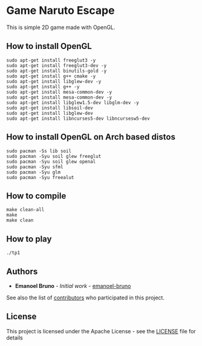 # Game Naruto Escape

This is simple 2D game made with OpenGL.

## How to install OpenGL

    sudo apt-get install freeglut3 -y 
    sudo apt-get install freeglut3-dev -y 
    sudo apt-get install binutils-gold -y 
    sudo apt-get install g++ cmake -y 
    sudo apt-get install libglew-dev -y
    sudo apt-get install g++ -y 
    sudo apt-get install mesa-common-dev -y 
    sudo apt-get install mesa-common-dev -y 
    sudo apt-get install libglew1.5-dev libglm-dev -y
    sudo apt-get install libsoil-dev
    sudo apt-get install libglew-dev
    sudo apt-get install libncurses5-dev libncursesw5-dev 


## How to install OpenGL on Arch based distos

    sudo pacman -Ss lib soil
    sudo pacman -Syu soil glew freeglut
    sudo pacman -Syu soil glew openal
    sudo pacman -Syu sfml
    sudo pacman -Syu glm
    sudo pacman -Syu freealut


## How to compile 
    make clean-all
    make
    make clean
    
## How to play
    
    ./tp1
    
## Authors

* **Emanoel Bruno** - *Initial work* - [emanoel-bruno](https://github.com/emanoel-bruno)

See also the list of [contributors](https://github.com/emanoel-bruno/Tips-Git/contributors) who participated in this project.

## License

This project is licensed under the Apache License - see the [LICENSE](LICENSE.md) file for details

